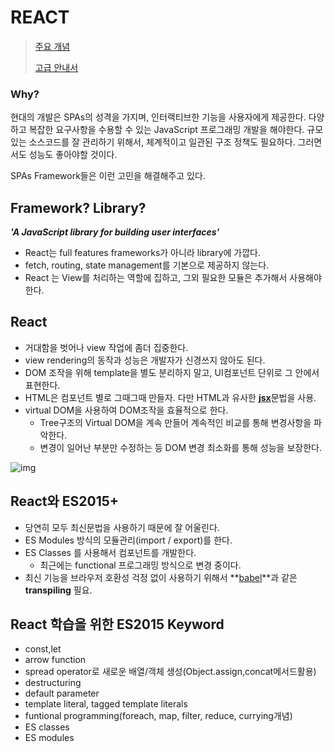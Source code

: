 # REACT

> [주요 개념](https://ko.reactjs.org/docs/hello-world.html)
>
> [고급 안내서](https://ko.reactjs.org/docs/accessibility.html)

### Why?

현대의 개발은 SPAs의 성격을 가지며, 인터랙티브한 기능을 사용자에게 제공한다. 다양하고 복잡한 요구사항을 수용할 수 있는 JavaScript 프로그래밍 개발을 해야한다. 규모있는 소스코드를 잘 관리하기 위해서, 체계적이고 일관된 구조 정책도 필요하다. 그러면서도 성능도 좋아야할 것이다. 

SPAs Framework들은 이런 고민을 해결해주고 있다.

## Framework? Library?

***'A JavaScript library for building user interfaces'***

- React는 full features frameworks가 아니라 library에 가깝다.
- fetch, routing, state management를 기본으로 제공하지 않는다.
- React 는 View를 처리하는 역할에 집하고, 그외 필요한 모듈은 추가해서 사용해야 한다.

## React

- 거대함을 벗어나 view 작업에 좀더 집중한다.
- view rendering의 동작과 성능은 개발자가 신경쓰지 않아도 된다.
- DOM 조작을 위해 template을 별도 분리하지 말고, UI컴포넌트 단위로 그 안에서 표현한다.
- HTML은 컴포넌트 별로 그때그때 만들자. 다만 HTML과 유사한 [**jsx**](https://chaeeun037.github.io/jsx)문법을 사용.
- virtual DOM을 사용하여 DOM조작을 효율적으로 한다.
  - Tree구조의 Virtual DOM을 계속 만들어 계속적인 비교를 통해 변경사항을 파악한다.
  - 변경이 일어난 부분만 수정하는 등 DOM 변경 최소화를 통해 성능을 보장한다.

![img](https://s3.ap-northeast-2.amazonaws.com/lucas-image.codesquad.kr/1587281797662lnrn_0201.png) 

## React와 ES2015+

- 당연히 모두 최신문법을 사용하기 때문에 잘 어울린다.
- ES Modules 방식의 모듈관리(import / export)를 한다. 
- ES Classes 를 사용해서 컴포넌트를 개발한다.
  - 최근에는 functional 프로그래밍 방식으로 변경 중이다.
- 최신 기능을 브라우저 호환성 걱정 없이 사용하기 위해서 **[babel](https://chaeeun037.github.io/babel/)**과 같은 **transpiling** 필요.

## React 학습을 위한 ES2015 Keyword

- const,let
- arrow function
- spread operator로 새로운 배열/객체 생성(Object.assign,concat메서드활용)
- destructuring
- default parameter
- template literal, tagged template literals
- funtional programming(foreach, map, filter, reduce, currying개념)
- ES classes
- ES modules
